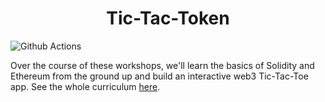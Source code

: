 # <h1 align="center"> Tic-Tac-Token </h1>

![Github Actions](https://github.com/gakonst/dapptools-template/workflows/Tests/badge.svg)

Over the course of these workshops, we'll learn the basics of Solidity and Ethereum from the ground up and build an interactive web3 Tic-Tac-Toe app. See the whole curriculum [here](https://www.notion.so/horsefacts/Tic-Tac-Token-b97be4d3e5c94d6daae551d51e8ad6e8).